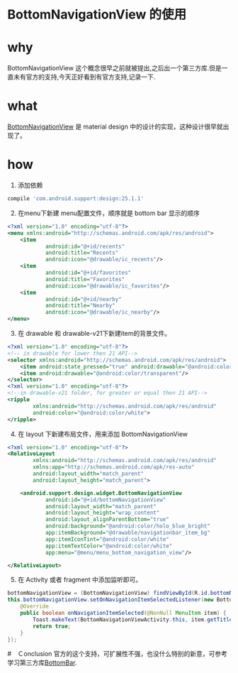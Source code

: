 # BottomNavigationView 的使用

# why
BottomNavigationView 这个概念很早之前就被提出,之后出一个第三方库.但是一直未有官方的支持,今天正好看到有官方支持,记录一下.

<!-- more -->


# what
[BottomNavigationView](https://material.io/guidelines/components/bottom-navigation.html)  是 material design 中的设计的实现，这种设计很早就出现了。

# how
1. 添加依赖
```groovy
compile 'com.android.support:design:25.1.1'
```
2. 在menu下新建 menu配置文件，顺序就是 bottom bar 显示的顺序
```xml
<?xml version="1.0" encoding="utf-8"?>
<menu xmlns:android="http://schemas.android.com/apk/res/android">
    <item
            android:id="@+id/recents"
            android:title="Recents"
            android:icon="@drawable/ic_recents"/>
    <item
            android:id="@+id/favorites"
            android:title="Favorites"
            android:icon="@drawable/ic_favorites"/>
    <item
            android:id="@+id/nearby"
            android:title="Nearby"
            android:icon="@drawable/ic_nearby"/>
</menu>
```

3. 在 drawable 和 drawable-v21下新建item的背景文件。
```xml
<?xml version="1.0" encoding="utf-8"?>
<!-- in drawable for lower then 21 API-->
<selector xmlns:android="http://schemas.android.com/apk/res/android">
    <item android:state_pressed="true" android:drawable="@android:color/white"/>
    <item android:drawable="@android:color/transparent"/>
</selector>
<?xml version="1.0" encoding="utf-8"?>
<!--in drawable-v21 folder, for greater or equal then 21 API-->
<ripple
        xmlns:android="http://schemas.android.com/apk/res/android"
        android:color="@android:color/white">
</ripple>
```

4. 在 layout 下新建布局文件，用来添加 BottomNavigationView
```xml
<?xml version="1.0" encoding="utf-8"?>
<RelativeLayout
        xmlns:android="http://schemas.android.com/apk/res/android"
        xmlns:app="http://schemas.android.com/apk/res-auto"
        android:layout_width="match_parent"
        android:layout_height="match_parent">

    <android.support.design.widget.BottomNavigationView
            android:id="@+id/bottomNavigationView"
            android:layout_width="match_parent"
            android:layout_height="wrap_content"
            android:layout_alignParentBottom="true"
            android:background="@android:color/holo_blue_bright"
            app:itemBackground="@drawable/navigationbar_item_bg"
            app:itemIconTint="@android:color/white"
            app:itemTextColor="@android:color/white"
            app:menu="@menu/menu_bottom_navigation_view"/>

</RelativeLayout>
```

5. 在 Activity 或者 fragment 中添加监听即可。
```java
bottomNavigationView = (BottomNavigationView) findViewById(R.id.bottomNavigationView);
this.bottomNavigationView.setOnNavigationItemSelectedListener(new BottomNavigationView.OnNavigationItemSelectedListener() {
    @Override
    public boolean onNavigationItemSelected(@NonNull MenuItem item) {
        Toast.makeText(BottomNavigationViewActivity.this, item.getTitle(), Toast.LENGTH_SHORT).show();
        return true;
    }
});
```
#　Ｃonclusion
官方的这个支持，可扩展性不强，也没什么特别的新意，可参考学习第三方库[BottomBar](https://github.com/roughike/BottomBar/).










